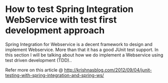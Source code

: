How to test Spring Integration WebService with test first development approach
==============================================================================

Spring Integration for Webservice is a decent framework to design and implement Webservice. More than that it has a good JUnit test support. In this section I will be talking about how we do implement a Webservice using test driven development (TDD)..

Refer more on this article @ http://krishnasblog.com/2012/09/04/junit-testing-with-spring-integration-and-spring-ws/
